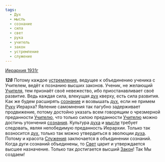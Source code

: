 ```yaml
---
tags:
  - Дух
  - мысль
  - сознание
  - сила
  - свет
  - рука
  - учитель
  - закон
  - устремление
  - служение
---
```


[Иерархия 1931г](/agni/1931)

___128___
Потому каждое [устремление](/tag/#устремление), ведущее к объединению ученика с Учителем, ведёт к познанию высших законов. Ученик, не желающий [Учителя](/tag/#учитель), тем признаёт своё невежество, ибо приостанавливает своё развитие. Ведь каждая сила, влекущая [дух](/tag/#Дух) кверху, есть сила развития. Как же будем расширять [сознание](/tag/#сознание) и возвышать [дух](/tag/#Дух), если не примем [Руку](/tag/#рука) Иерарха? Явление самомнения так пагубно задерживает продвижение, потому достойно указать всем говорящим о чрезмерной преданности [Учителю](/tag/#учитель), что только силою преданности [Учителю](/tag/#учитель) можно достичь утончения [сознания](/tag/#сознание). Культура [духа](/tag/#Дух) и [мысли](/tag/#мысль) требует следовать, являя непобедимую преданность Иерархии. Только так возносится [дух](/tag/#Дух), только так можно утвердиться в эволюции [духа](/tag/#Дух). Потому и красота [Служения](/tag/#служение) заключается в объединении сознаний. Когда дуги сознаний объединены, то [Свет](/tag/#свет) царит и утверждается высшее назначение. Только так достигается высший [Закон](/tag/#закон)! Так Мы создаем!   

